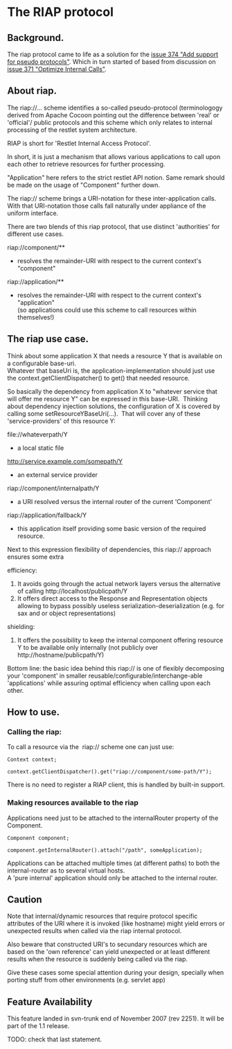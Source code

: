The RIAP protocol
=================

Background.
-----------

The riap protocol came to life as a solution for the [issue 374 "Add
support for pseudo
protocols"](http://web.archive.org/web/20090126045425/http://restlet.tigris.org/issues/show_bug.cgi?id=374).
Which in turn started of based from discussion on [issue 371 "Optimize
Internal
Calls"](http://web.archive.org/web/20090126045425/http://restlet.tigris.org/issues/show_bug.cgi?id=157).

About riap.
-----------

The riap://... scheme identifies a so-called pseudo-protocol
(terminologogy derived from Apache Cocoon pointing out the difference
between 'real' or 'official'/ public protocols and this scheme which
only relates to internal processing of the restlet system architecture.

RIAP is short for 'Restlet Internal Access Protocol'.

In short, it is just a mechanism that allows various applications to
call upon each other to retrieve resources for further processing.

"Application" here refers to the strict restlet API notion. Same remark
should be made on the usage of "Component" further down.

The riap:// scheme brings a URI-notation for these inter-application
calls. With that URI-notation those calls fall naturally under appliance
of the uniform interface. 

There are two blends of this riap protocol, that use distinct
'authorities' for different use cases.

riap://component/\*\*

-   resolves the remainder-URI with respect to the current context's
    "component"

riap://application/\*\*

-   resolves the remainder-URI with respect to the current context's
    "application" \
     (so applications could use this scheme to call resources within
    themselves!)

The riap use case.
------------------

Think about some application X that needs a resource Y that is available
on a configurable base-uri.\
 Whatever that baseUri is, the application-implementation should just
use the context.getClientDispatcher() to get() that needed resource.

So basically the dependency from application X to "whatever service that
will offer me resource Y" can be expressed in this base-URI.  Thinking
about dependency injection solutions, the configuration of X is covered
by calling some setResourceYBaseUri(...).  That will cover any of these
'service-providers' of this resource Y:

file://whateverpath/Y

-   a local static file

http://service.example.com/somepath/Y

-   an external service provider

riap://component/internalpath/Y

-   a URI resolved versus the internal router of the current 'Component'

riap://application/fallback/Y

-   this application itself providing some basic version of the required
    resource.

Next to this expression flexibility of dependencies, this riap://
approach ensures some extra

efficiency:

1.  It avoids going through the actual network layers versus the
    alternative of calling http://localhost/publicpath/Y
2.  It offers direct access to the Response and Representation objects
    allowing to bypass possibly useless serialization-deserialization
    (e.g. for sax and or object representations)

shielding:

1.  It offers the possibility to keep the internal component offering
    resource Y to be available only internally (not publicly over
    http://hostname/publicpath/Y)

Bottom line: the basic idea behind this riap:// is one of flexibly
decomposing your 'component' in smaller
reusable/configurable/interchange-able 'applications' while assuring
optimal efficiency when calling upon each other.

How to use.
-----------

### Calling the riap:

To call a resource via the  riap:// scheme one can just use:

    Context context;

    context.getClientDispatcher().get("riap://component/some-path/Y");

There is no need to register a RIAP client, this is handled by built-in
support.

### Making resources available to the riap

Applications need just to be attached to the internalRouter property of
the Component.

    Component component;

    component.getInternalRouter().attach("/path", someApplication);

Applications can be attached multiple times (at different paths) to both
the internal-router as to several virtual hosts.\
 A 'pure internal' application should only be attached to the internal
router.

Caution
-------

Note that internal/dynamic resources that require protocol specific
attributes of the URI where it is invoked (like hostname) might yield
errors or unexpected results when called via the riap internal protocol.

Also beware that constructed URI's to secundary resources which are
based on the 'own reference' can yield unexpected or at least different
results when the resource is suddenly being called via the riap.

Give these cases some special attention during your design, specially
when porting stuff from other environments (e.g. servlet app)

Feature Availability
--------------------

This feature landed in svn-trunk end of November 2007 (rev 2251). It
will be part of the 1.1 release.

TODO: check that last statement.

